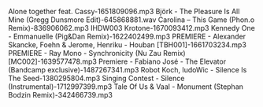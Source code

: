 Alone together feat. Cassy-1651809096.mp3
Björk - The Pleasure Is All Mine (Gregg Dunsmore Edit)-645868881.wav
Carolina – This Game (Phon.o Remix)-836906062.mp3
IHDW003 Krotone-1670093412.mp3
Kennedy One - Emmanuelle (Pig&Dan Remix)-1622402499.mp3
PREMIERE - Alexander Skancke, Foehn & Jerome, Henriku - Houban [TBH001]-1661703234.mp3
PREMIERE - Ray Mono - Synchronicity (Nu Zau Remix) [MC002]-1639577478.mp3
Premiere  - Fabiano José - The Elevator (Bandcamp exclusive)-1487267341.mp3
Robot Koch, ludoWic - Silence Is The Seed-1380295804.mp3
Singing Contest - Silence (Instrumental)-1712997399.mp3
Tale Of Us & Vaal - Monument (Stephan Bodzin Remix)-342466739.mp3